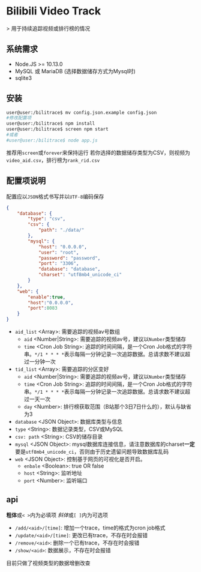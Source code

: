 # Bilibili Video Track

&gt; 用于持续追踪视频或排行榜的情况

## 系统需求

- Node.JS &gt;= 10.13.0
- MySQL 或 MariaDB (选择数据储存方式为Mysql时)
- sqlite3

## 安装

```sh
user@user:/bilitrace$ mv config.json.example config.json
#修改配置项
user@user:/bilitrace$ npm install
user@user:/bilitrace$ screen npm start
#或者
#user@user:/bilitrace$ node app.js
```

推荐用`screen`或`forever`来保持运行
若你选择的数据储存类型为CSV，则视频为`video_aid.csv`，排行榜为`rank_rid.csv`

## 配置项说明

配置应以`JSON`格式书写并以`UTF-8`编码保存

```json
{
    "database": {
        "type": "csv",
        "csv": {
            "path": "./data/"
        },
        "mysql": {
            "host": "0.0.0.0",
            "user": "root",
            "password": "password",
            "port": "3306",
            "database": "database",
            "charset": "utf8mb4_unicode_ci"
        }
    },
    "web": {
        "enable":true,
        "host":"0.0.0.0",
        "port":8083
    }
}
```

- `aid_list` &lt;Array&gt;: 需要追踪的视频av号数组
  - `aid` &lt;Number|String&gt;: 需要追踪的视频av号，建议以`Number`类型储存
  - `time` &lt;Cron Job String&gt;: 追踪的时间间隔，是一个Cron Job格式的字符串。`*/1 * * * *`表示每隔一分钟记录一次追踪数据。总请求数不建议超过一分钟一次
- `tid_list` &lt;Array&gt;: 需要追踪的分区变好
  - `aid` &lt;Number|String&gt;: 需要追踪的视频av号，建议以`Number`类型储存
  - `time` &lt;Cron Job String&gt;: 追踪的时间间隔，是一个Cron Job格式的字符串。`*/1 * * * *`表示每隔一分钟记录一次追踪数据。总请求数不建议超过一天一次
  - `day` &lt;Number&gt;: 排行榜获取范围（B站那个3日7日什么的），默认与缺省为3
- `database` &lt;JSON Object&gt;: 数据库类型与信息
- `type` &lt;String&gt;: 数据记录类型，CSV或MySQL
- `csv: path` &lt;String&gt;: CSV的储存目录
- `mysql` &lt;JSON Object&gt;: mysql数据库连接信息，请注意数据库的charset**一定**要是`utf8mb4_unicode_ci`，否则由于历史遗留问题导致数据库乱码
- `web` &lt;JSON Object&gt;: 控制基于网页的可视化是否开启。
  - `enbale` &lt;Boolean&gt;: true OR false
  - `host` &lt;String&gt;: 监听地址
  - `port` &lt;Number&gt;: 监听端口

## api

**粗体**或`< >`内为必填项 *斜体*或`[ ]`内为可选项

- `/add/<aid>/[time]`: 增加一个trace，time的格式为cron job格式
- `/update/<aid>/[time]`: 更改已有trace，不存在时会报错
- `/remove/<aid>`: 删除一个已有trace，不存在时会报错
- `/show/<aid>`: 数据展示，不存在时会报错

目前只做了视频类型的数据增删改查


